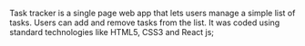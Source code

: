 Task tracker is a single page web app that lets users manage a simple list of tasks. Users can add and remove tasks from the list. It was coded using standard technologies like HTML5, CSS3 and React js;
